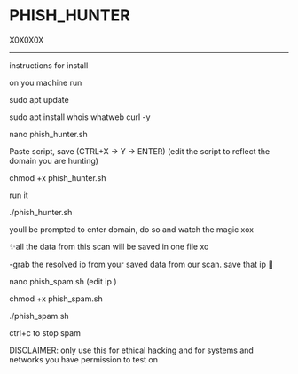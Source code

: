 # PHISH_HUNTER

X0X0X0X

---------------------------

instructions for install

on you machine run

sudo apt update

sudo apt install whois whatweb curl -y

nano phish_hunter.sh

Paste script, save (CTRL+X → Y → ENTER) (edit the script to reflect the domain you are hunting)

chmod +x phish_hunter.sh

run it

./phish_hunter.sh

youll be prompted to enter domain, do so and watch the magic xox

✨all the data from this scan will be saved in one file xo 

-grab the resolved ip from your saved data 
from our scan. save that ip 🫶


nano phish_spam.sh      (edit ip )

chmod +x phish_spam.sh

./phish_spam.sh

ctrl+c to stop spam 


DISCLAIMER: only use this for ethical hacking and for systems and networks you have permission to test on 



